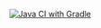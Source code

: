 [![Java CI with Gradle](https://github.com/ElenaSergeevnaKhot/NEWPATT2/actions/workflows/gradle.yml/badge.svg)](https://github.com/ElenaSergeevnaKhot/NEWPATT2/actions/workflows/gradle.yml)
